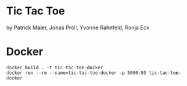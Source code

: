 # Tic Tac Toe

by Patrick Maier, Jonas Pröll, Yvonne Rahnfeld, Ronja Eck

# Docker

```
docker build . -t tic-tac-toe-docker
docker run --rm --name=tic-tac-toe-docker -p 5000:80 tic-tac-toe-docker
```
